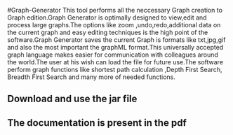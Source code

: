 #Graph-Generator
This tool performs all the neccessary Graph creation to Graph edition.Graph Generator is optimally designed to view,edit and process large graphs.The options like zoom ,undo,redo,additional data on the current graph and easy editing techniques is the high point of the software.Graph Generator saves the current Graph is formats like txt,jpg,gif and also the most important the graphML format.This universally accepted graph language makes easier for communication with colleagues around the world.The user at his wish can load the file for future use.The software perform graph functions like shortest path calculation ,Depth First Search, Breadth First Search and many more of needed functions.

## Download and use the jar file

## The documentation is present in the pdf
